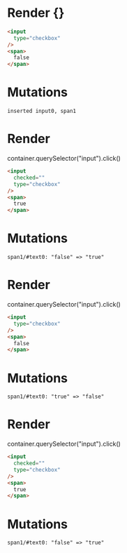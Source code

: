 # Render {}
```html
<input
  type="checkbox"
/>
<span>
  false
</span>
```

# Mutations
```
inserted input0, span1
```


# Render 
container.querySelector("input").click()

```html
<input
  checked=""
  type="checkbox"
/>
<span>
  true
</span>
```

# Mutations
```
span1/#text0: "false" => "true"
```


# Render 
container.querySelector("input").click()

```html
<input
  type="checkbox"
/>
<span>
  false
</span>
```

# Mutations
```
span1/#text0: "true" => "false"
```


# Render 
container.querySelector("input").click()

```html
<input
  checked=""
  type="checkbox"
/>
<span>
  true
</span>
```

# Mutations
```
span1/#text0: "false" => "true"
```